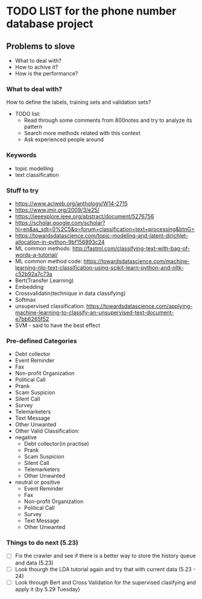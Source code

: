 # TODO LIST for the phone number database project

## Problems to slove
- What to deal with?
- How to achive it?
- How is the performance?

### What to deal with?
How to define the labels, training sets and validation sets?
- TODO list:
	- Read through some comments from 800notes and try to analyze its pattern
	- Search more methods related with this context
	- Ask experienced people around

### Keywords
- topic modelling
- text classification

### Stuff to try
- https://www.aclweb.org/anthology/W14-2715
- https://www.jmir.org/2009/3/e25/
- https://ieeexplore.ieee.org/abstract/document/5276756
- https://scholar.google.com/scholar?hl=en&as_sdt=0%2C5&q=forum+classification+text+processing&btnG=
- https://towardsdatascience.com/topic-modeling-and-latent-dirichlet-allocation-in-python-9bf156893c24
- ML common methods: http://fastml.com/classifying-text-with-bag-of-words-a-tutorial/
- ML common method code: https://towardsdatascience.com/machine-learning-nlp-text-classification-using-scikit-learn-python-and-nltk-c52b92a7c73a
- Bert(Transfer Learning)
- Embedding
- Crossvalidatin(technique in data classifying)
- Softmax
- unsupervised classification: https://towardsdatascience.com/applying-machine-learning-to-classify-an-unsupervised-text-document-e7bb6265f52
- SVM - said to have the best effect

### Pre-defined Categories
- Debt collector
- Event Reminder
- Fax
- Non-profit Organization
- Political Call
- Prank
- Scam Suspicion
- Silent Call
- Survey
- Telemarketers
- Text Message
- Other Unwanted
- Other Valid
Classification:
- negative
	- Debt collector(in practise)
	- Prank
	- Scam Suspicion
	- Silent Call
	- Telemarketers
	- Other Unwanted
- neutral or positive
	- Event Reminder
	- Fax
	- Non-profit Organization
	- Political Call
	- Survey
	- Text Message
	- Other Unwanted

### Things to do next (5.23)
- [ ] Fix the crawler and see if there is a better way to store the history queue and data (5.23)
- [ ] Look thourgh the LDA tutorial again and try that with current data (5.23 - 24)
- [ ] Look through Bert and Cross Validation for the supervised clasifying and apply it (by 5.29 Tuesday)
